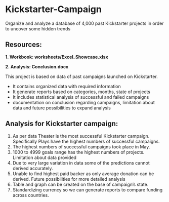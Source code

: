 # Kickstarter-Campaign
 Organize and analyze a database of 4,000 past Kickstarter projects in order to uncover some hidden trends

## Resources:

**1. Workbook: worksheets/Excel_Showcase.xlsx**

**2. Analysis: Conclusion.docx**

This project is based on data of past campaigns launched on Kickstarter. 

- It contains organized data with required information
- It generate reports based on categories, months, state of projects
- It includes statistical analysis of successful and failed campaigns
- documentation on conclusion regarding campaigns, limitation about data and future possibilities to expand analysis

## Analysis for Kickstarter campaign:

1.	As per data Theater is the most successful Kickstarter campaign. Specifically Plays have the highest numbers of successful campaigns.
2.	The highest numbers of successful campaigns took place in May.
3.	1000 to 4999 goals range has the highest numbers of projects.
Limitation about data provided
1.	Due to very large variation in data some of the predictions cannot derived accurately.
2.	Unable to find highest paid backer as only average donation can be derived.
Future possibilities for more detailed analysis
1.	Table and graph can be created on the base of campaign’s state.
2.	Standardizing currency so we can generate reports to compare funding across countries.

